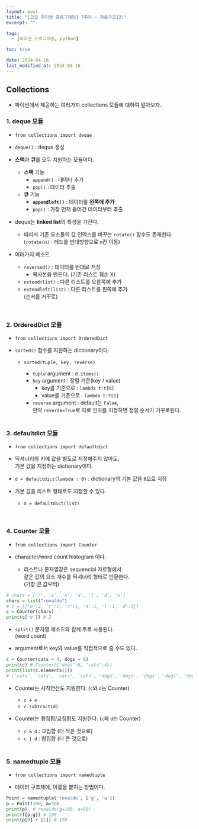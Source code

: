 ```yaml
---
layout: post
title: "[고급 파이썬 프로그래밍] 7주차 - 자료구조(2)"
excerpt: ""

tags:
  - [파이썬 프로그래밍, python]

toc: true

date: 2024-04-16
last_modified_at: 2024-04-16
---
```

## Collections
- 파이썬에서 제공하는 여러가지 collections 모듈에 대하여 알아보자.

### 1. deque 모듈
- `from collections import deque`

- `deque()` : deque 생성
- **스택**과 **큐**를 모두 지원하는 모듈이다.  
  - **스택** 기능
    - `append()` : 데이터 추가
    - `pop()` : 데이터 추출
  - **큐** 기능
    - **`appendleft()`** : 데이터를 **왼쪽에 추가**
    - `pop()` : 가장 먼저 들어간 데이터부터 추출

- deque는 **linked list**의 특성을 가진다.  
  - 따라서 기존 요소들의 값 인덱스를 바꾸는 `rotate()` 함수도 존재한다.  
  (`rotate(n)` : 헤드를 반대방향으로 `n`칸 이동)

- 여러가지 메소드
  - `reversed()` : 데이터를 반대로 저장
    - 복사본을 만든다. (기존 리스트 훼손 X)
  - `extend(list)` : 다른 리스트를 오른쪽에 추가
  - `extendleft(list)` : 다른 리스트를 왼쪽에 추가  
  (순서를 거꾸로)  

<br>

### 2. OrderedDict 모듈
- `from collections import OrderedDict`

- `sorted()` 함수를 지원하는 dictionary이다.
  - `sorted(tuple, key, reverse)`
    - `tuple` argument : `d.items()`
    - `key` argument : 정렬 기준(key / value)
      - key를 기준으로 : `lambda t:t[0]`
      - value를 기준으로 : `lambda t:t[1]`
    - `reverse` argument : default는 `False`,  
    만약 `reverse=True`로 따로 인자를 지정하면 정렬 순서가 거꾸로된다.  

    <br>

### 3. defaultdict 모듈
- `from collections import defaultdict`

- 딕셔너리의 키에 값을 별도로 지정해주지 않아도,  
기본 값을 지정하는 dictionary이다.  

- `d = defaultdict(lambda : 0)` : dictionary의 기본 값을 `0`으로 지정

- 기본 값을 리스트 형태로도 지정할 수 있다.  
  - `d = defaultdict(list)`

<br>

### 4. Counter 모듈
- `from collections import Counter`

- character/word count histogram 이다.  
  - 리스트나 문자열같은 sequencial 자료형에서  
  같은 값의 요소 개수를 딕셔너리 형태로 반환한다.  
  (가장 큰 값부터)

```python
# chars = ['r', 'o', 'n', 'a', 'l', 'd', 'o']
chars = list("ronaldo")
# c = [{'o':2, 'r':1, 'n':1, 'a':1, 'l':1, 'd':1}]
c = Counter(chars)
print(c['o']) # 2
```

- `split()` 문자열 메소드와 함께 주로 사용된다.  
(word count)

- argument로서 key와 value를 직접적으로 줄 수도 있다.  

```python
c = Counter(cats = 4, dogs = 8)
print(c) # Counter({'dogs':8, 'cats':4})
print(list(c.elements()))
# ['cats', 'cats', 'cats', 'cats', 'dogs', 'dogs', 'dogs', 'dogs', 'dogs', 'dogs', 'dogs', 'dogs']
```

- Counter는 사칙연산도 지원한다. (`c`와 `d`는 Counter)
  - `c + e`  
  - `c.subtract(d)`

- Counter는 합집합/교집합도 지원한다. (`c`와 `d`는 Counter)
  - `c & d` : 교집합 (더 작은 것으로)
  - `c | d` : 합집합 (더 큰 것으로)  

  <br>

### 5. namedtuple 모듈
- `from collections import namedtuple`

- 데이터 구조체에, 이름을 붙이는 방법이다.  

```python
Point = namedtuple('ronaldo', ['g', 'a'])
p = Point(100, a=50)
print(p)  # ronaldo(g=100, a=50)
print(f{p.g}) # 100
print(p[0] + [1]) # 150
```